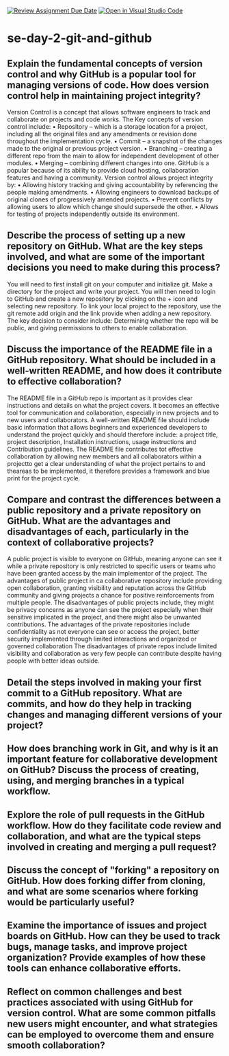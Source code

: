[![Review Assignment Due Date](https://classroom.github.com/assets/deadline-readme-button-22041afd0340ce965d47ae6ef1cefeee28c7c493a6346c4f15d667ab976d596c.svg)](https://classroom.github.com/a/8wgCKhpZ)
[![Open in Visual Studio Code](https://classroom.github.com/assets/open-in-vscode-2e0aaae1b6195c2367325f4f02e2d04e9abb55f0b24a779b69b11b9e10269abc.svg)](https://classroom.github.com/online_ide?assignment_repo_id=18391590&assignment_repo_type=AssignmentRepo)
# se-day-2-git-and-github
## Explain the fundamental concepts of version control and why GitHub is a popular tool for managing versions of code. How does version control help in maintaining project integrity?

Version Control is a concept that allows software engineers to track and collaborate on projects and code works. The Key concepts of version control include:
•	Repository – which is a storage location for a project, including all the original files and any amendments or revision done throughout the implementation cycle.
•	Commit – a snapshot of the changes made to the original or previous project version.
•	Branching – creating a different repo from the main to allow for independent development of other modules.
•	Merging – combining different changes into one.
GitHub is a popular because of its ability to provide cloud hosting, collaboration features and having a community.
Version control allows project integrity by:
•	Allowing history tracking and giving accountability by referencing the people making amendments.
•	Allowing engineers to download backups of original clones of progressively amended projects.
•	Prevent conflicts by allowing users to allow which change should supersede the other. 
•	Allows for testing of projects independently outside its environment.


## Describe the process of setting up a new repository on GitHub. What are the key steps involved, and what are some of the important decisions you need to make during this process?

You will need to first install git on your computer and initialize git. Make a directory for the project and write your project.
You will then need to login to GitHub and create a new repository by clicking on the + icon and selecting new repository.
To link your local project to the repository, use the git remote add origin and the link provide when adding a new repository.
The key decision to consider include:
Determining whether the repo will be public, and giving permissions to others to enable collaboration.


## Discuss the importance of the README file in a GitHub repository. What should be included in a well-written README, and how does it contribute to effective collaboration?

The README file in a GitHub repo is important as it provides clear instructions and details on what the project covers. It becomes an effective tool for communication and collaboration, especially in new projects and to new users and collaborators.
A well-written README file should include basic information that allows beginners and experienced developers to understand the project quickly and should therefore include: a project title, project description, Installation instructions, usage instructions and Contribution guidelines.
The README file contributes tot effective collaboration by allowing new members and all collaborators within a projectto get a clear understanding of what the project pertains to and theareas to be implemented, it therefore provides a framework and blue print for the project cycle.


## Compare and contrast the differences between a public repository and a private repository on GitHub. What are the advantages and disadvantages of each, particularly in the context of collaborative projects?

A public project is visible to everyone on GitHub, meaning anyone can see it while a private repository is only restricted to specific users or teams who have been granted access by the main implementor of the project.
The advantages of public project in ca collaborative repository include providing open collaboration, granting visibility and reputation across the GitHub community and giving projects a chance for positive reinforcements from multiple people.
The disadvantages of public projects include, they might be privacy concerns as anyone can see the project especially when their sensitive implicated in the project, and there might also be unwanted contributions.
The advantages of the private repositories include confidentiality as not everyone can see or access the project, better security implemented through limited interactions and organized or governed collaboration
The disadvantages of private repos include limited visibility and collaboration as very few people can contribute despite having people with better ideas outside.

## Detail the steps involved in making your first commit to a GitHub repository. What are commits, and how do they help in tracking changes and managing different versions of your project?

## How does branching work in Git, and why is it an important feature for collaborative development on GitHub? Discuss the process of creating, using, and merging branches in a typical workflow.

## Explore the role of pull requests in the GitHub workflow. How do they facilitate code review and collaboration, and what are the typical steps involved in creating and merging a pull request?

## Discuss the concept of "forking" a repository on GitHub. How does forking differ from cloning, and what are some scenarios where forking would be particularly useful?

## Examine the importance of issues and project boards on GitHub. How can they be used to track bugs, manage tasks, and improve project organization? Provide examples of how these tools can enhance collaborative efforts.

## Reflect on common challenges and best practices associated with using GitHub for version control. What are some common pitfalls new users might encounter, and what strategies can be employed to overcome them and ensure smooth collaboration?

